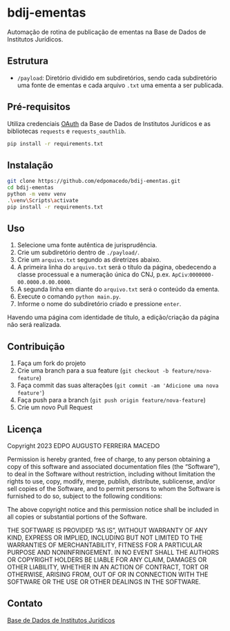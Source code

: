 # bdij-ementas

Automação de rotina de publicação de ementas na Base de Dados de Institutos Jurídicos.

## Estrutura

- `/payload`: Diretório dividido em subdiretórios, sendo cada subdiretório uma fonte de ementas e cada arquivo `.txt` uma ementa a ser publicada.

## Pré-requisitos

Utiliza credenciais [OAuth](https://web.bdij.com.br/wiki/Special:OAuthListConsumers) da Base de Dados de Institutos Jurídicos e as bibliotecas `requests` e `requests_oauthlib`.

```bash
pip install -r requirements.txt
```

## Instalação

```bash
git clone https://github.com/edpomacedo/bdij-ementas.git
cd bdij-ementas
python -m venv venv
.\venv\Scripts\activate
pip install -r requirements.txt
```

## Uso

1. Selecione uma fonte autêntica de jurisprudência.
2. Crie um subdiretório dentro de `./payload/`.
3. Crie um `arquivo.txt` segundo as diretrizes abaixo.
4. A primeira linha do `arquivo.txt` será o título da página, obedecendo a classe processual e a numeração única do CNJ, p.ex. `ApCiv`:`0000000-00.0000.0.00.0000`.
5. A segunda linha em diante do `arquivo.txt` será o conteúdo da ementa.
6. Execute o comando `python main.py`.
7. Informe o nome do subdiretório criado e pressione `enter`.

Havendo uma página com identidade de título, a edição/criação da página não será realizada.

## Contribuição

1. Faça um fork do projeto
2. Crie uma branch para a sua feature (`git checkout -b feature/nova-feature`)
3. Faça commit das suas alterações (`git commit -am 'Adicione uma nova feature'`)
4. Faça push para a branch (`git push origin feature/nova-feature`)
5. Crie um novo Pull Request

## Licença

Copyright 2023 EDPO AUGUSTO FERREIRA MACEDO

Permission is hereby granted, free of charge, to any person obtaining a copy of this software and associated documentation files (the “Software”), to deal in the Software without restriction, including without limitation the rights to use, copy, modify, merge, publish, distribute, sublicense, and/or sell copies of the Software, and to permit persons to whom the Software is furnished to do so, subject to the following conditions:

The above copyright notice and this permission notice shall be included in all copies or substantial portions of the Software.

THE SOFTWARE IS PROVIDED “AS IS”, WITHOUT WARRANTY OF ANY KIND, EXPRESS OR IMPLIED, INCLUDING BUT NOT LIMITED TO THE WARRANTIES OF MERCHANTABILITY, FITNESS FOR A PARTICULAR PURPOSE AND NONINFRINGEMENT. IN NO EVENT SHALL THE AUTHORS OR COPYRIGHT HOLDERS BE LIABLE FOR ANY CLAIM, DAMAGES OR OTHER LIABILITY, WHETHER IN AN ACTION OF CONTRACT, TORT OR OTHERWISE, ARISING FROM, OUT OF OR IN CONNECTION WITH THE SOFTWARE OR THE USE OR OTHER DEALINGS IN THE SOFTWARE.

## Contato

[Base de Dados de Institutos Jurídicos](https://github.com/bdij)